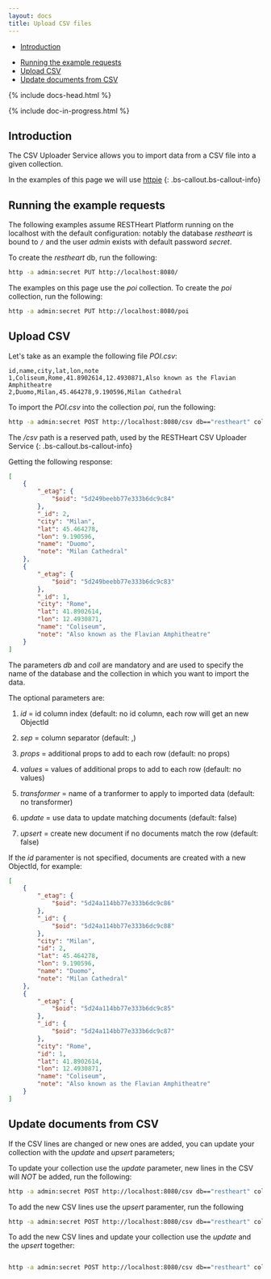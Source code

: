 ```yaml
---
layout: docs
title: Upload CSV files
---
```


<div markdown="1"  class="d-none d-xl-block col-xl-2 order-last bd-toc">


*  [Introduction ](#introduction)
-  [Running the example requests](#running-the-example-requests)
-  [Upload CSV](#upload-csv)
-  [Update documents from CSV](#update-documents-from-csv)

</div>

<div  markdown="1"  class="col-12 col-md-9 col-xl-8 py-md-3 bd-content">

  

{% include docs-head.html %}



{% include doc-in-progress.html %}

  

## Introduction

  

The CSV Uploader Service allows you to import data from a CSV file into a given collection.

In the examples of this page we will use  <a href="https://httpie.org" target= "_blank"> httpie</a>
{: .bs-callout.bs-callout-info}

## Running the example requests



The following examples assume RESTHeart Platform running on the localhost with the default configuration: notably the database *restheart* is bound to `/` and the user *admin* exists with default password *secret*.

To create the *restheart* db, run the following:

```bash
http -a admin:secret PUT http://localhost:8080/

```


The examples on this page use the *poi* collection. To create the *poi* collection, run the following:

  

```bash
http -a admin:secret PUT http://localhost:8080/poi

```
  

## Upload CSV

Let's take as an example the following file *POI.csv*:

```
id,name,city,lat,lon,note
1,Coliseum,Rome,41.8902614,12.4930871,Also known as the Flavian Amphitheatre
2,Duomo,Milan,45.464278,9.190596,Milan Cathedral
```
To import the *POI.csv* into the collection *poi*, run the following:

```bash
http -a admin:secret POST http://localhost:8080/csv db=="restheart" coll=="poi" id=="0" < POI.csv
```

The */csv* path is a reserved path, used by the RESTHeart CSV Uploader Service 
{: .bs-callout.bs-callout-info}

Getting the following response:

```json
[
    {
		"_etag": {
			"$oid": "5d249beebb77e333b6dc9c84"
		},
		"_id": 2,
		"city": "Milan",
		"lat": 45.464278,
		"lon": 9.190596,
		"name": "Duomo",
		"note": "Milan Cathedral"
	},
	{
		"_etag": {
			"$oid": "5d249beebb77e333b6dc9c83"
		},
		"_id": 1,
		"city": "Rome",
		"lat": 41.8902614,
		"lon": 12.4930871,
		"name": "Coliseum",
		"note": "Also known as the Flavian Amphitheatre"
	}
]

```

The parameters *db* and *coll* are mandatory and are used to specify the name of the database and the collection in which you want to import the data.

The optional parameters are:


1.  *id* = id column index (default: no id column, each row will get an new ObjectId

2.  *sep* = column separator (default: ,)

3.  *props* = additional props to add to each row (default: no props)

4.  *values* = values of additional props to add to each row (default: no values)

5.  *transformer* = name of a tranformer to apply to imported data (default: no transformer)

6.  *update* = use data to update matching documents (default: false)

7.  *upsert* = create new document if no documents match the row (default: false)

If the *id* paramenter is not specified, documents are created with a new ObjectId,  for example:
```json
[
    {
        "_etag": {
            "$oid": "5d24a114bb77e333b6dc9c86"
        },
        "_id": {
            "$oid": "5d24a114bb77e333b6dc9c88"
        },
        "city": "Milan",
        "id": 2,
        "lat": 45.464278,
        "lon": 9.190596,
        "name": "Duomo",
        "note": "Milan Cathedral"
    },
    {
        "_etag": {
            "$oid": "5d24a114bb77e333b6dc9c85"
        },
        "_id": {
            "$oid": "5d24a114bb77e333b6dc9c87"
        },
        "city": "Rome",
        "id": 1,
        "lat": 41.8902614,
        "lon": 12.4930871,
        "name": "Coliseum",
        "note": "Also known as the Flavian Amphitheatre"
    }
]

```
## Update documents from CSV
If the CSV lines are changed or new ones are added, you can update your collection with the *update* and *upsert* parameters;

To update your collection use the *update* parameter, new lines in the CSV will *NOT* be added, run the following:
```bash
http -a admin:secret POST http://localhost:8080/csv db=="restheart" coll=="poi" id=="0" "update"=="true" < POI.csv
```

To add the new CSV lines use the *upsert* paramenter, run the following

```bash
http -a admin:secret POST http://localhost:8080/csv db=="restheart" coll=="poi" id=="0" "upsert"=="true" < POI.csv

```

To add the new CSV lines and update your collection use the *update* and the *upsert* together:
```bash

http -a admin:secret POST http://localhost:8080/csv db=="restheart" coll=="poi" id=="0" "update"=="true" "upsert"=="true" < POI.csv

```
